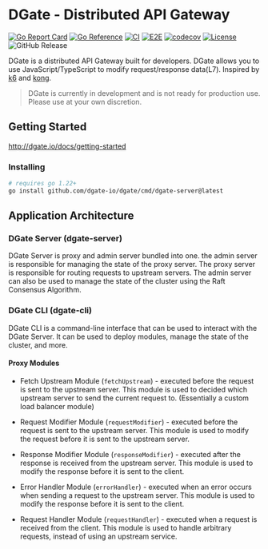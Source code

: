 # DGate - Distributed API Gateway

[![Go Report Card](https://goreportcard.com/badge/github.com/dgate-io/dgate)](https://goreportcard.com/report/github.com/dgate-io/dgate)
[![Go Reference](https://pkg.go.dev/badge/github.com/dgate-io/dgate.svg)](https://pkg.go.dev/github.com/dgate-io/dgate)
[![CI](https://github.com/dgate-io/dgate/actions/workflows/ci.yml/badge.svg)](https://github.com/dgate-io/dgate/actions/workflows/ci.yml)
[![E2E](https://github.com/dgate-io/dgate/actions/workflows/e2e.yml/badge.svg)](https://github.com/dgate-io/dgate/actions/workflows/e2e.yml)
[![codecov](https://codecov.io/gh/dgate-io/dgate/graph/badge.svg?token=KIDT82HSO9)](https://codecov.io/gh/dgate-io/dgate)
[![License](https://img.shields.io/badge/License-Apache%202.0-blue.svg)](https://opensource.org/licenses/Apache-2.0)
![GitHub Release](https://img.shields.io/github/v/release/dgate-io/dgate)


DGate is a distributed API Gateway built for developers. DGate allows you to use JavaScript/TypeScript to modify request/response data(L7). Inspired by [k6](https://github.com/grafana/k6) and [kong](https://github.com/Kong/kong).

> DGate is currently in development and is not ready for production use. Please use at your own discretion.

## Getting Started

http://dgate.io/docs/getting-started

### Installing

```bash
# requires go 1.22+
go install github.com/dgate-io/dgate/cmd/dgate-server@latest
```

## Application Architecture

### DGate Server (dgate-server)

DGate Server is proxy and admin server bundled into one. the admin server is responsible for managing the state of the proxy server. The proxy server is responsible for routing requests to upstream servers. The admin server can also be used to manage the state of the cluster using the Raft Consensus Algorithm.

### DGate CLI (dgate-cli)

DGate CLI is a command-line interface that can be used to interact with the DGate Server. It can be used to deploy modules, manage the state of the cluster, and more.

#### Proxy Modules

- Fetch Upstream Module (`fetchUpstream`) - executed before the request is sent to the upstream server. This module is used to decided which upstream server to send the current request to. (Essentially a custom load balancer module)

- Request Modifier Module (`requestModifier`) - executed before the request is sent to the upstream server. This module is used to modify the request before it is sent to the upstream server.

- Response Modifier Module (`responseModifier`) - executed after the response is received from the upstream server. This module is used to modify the response before it is sent to the client.

- Error Handler Module (`errorHandler`) - executed when an error occurs when sending a request to the upstream server. This module is used to modify the response before it is sent to the client.

- Request Handler Module (`requestHandler`) - executed when a request is received from the client. This module is used to handle arbitrary requests, instead of using an upstream service.
